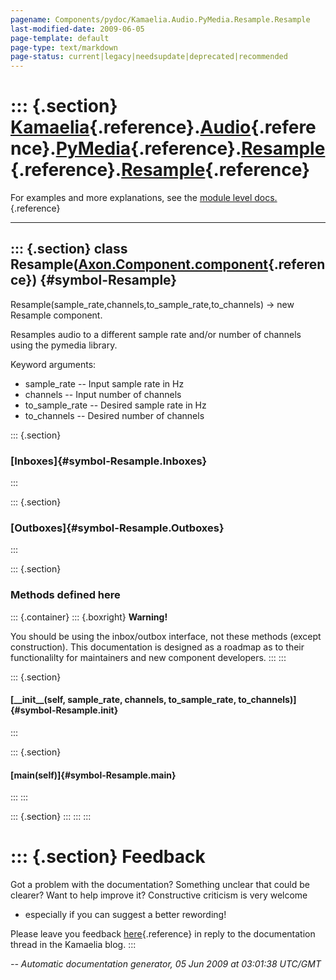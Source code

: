 ```yaml
---
pagename: Components/pydoc/Kamaelia.Audio.PyMedia.Resample.Resample
last-modified-date: 2009-06-05
page-template: default
page-type: text/markdown
page-status: current|legacy|needsupdate|deprecated|recommended
---
```

::: {.section}
[Kamaelia](/Components/pydoc/Kamaelia.html){.reference}.[Audio](/Components/pydoc/Kamaelia.Audio.html){.reference}.[PyMedia](/Components/pydoc/Kamaelia.Audio.PyMedia.html){.reference}.[Resample](/Components/pydoc/Kamaelia.Audio.PyMedia.Resample.html){.reference}.[Resample](/Components/pydoc/Kamaelia.Audio.PyMedia.Resample.Resample.html){.reference}
==============================================================================================================================================================================================================================================================================================================================================================

For examples and more explanations, see the [module level
docs.](/Components/pydoc/Kamaelia.Audio.PyMedia.Resample.html){.reference}

------------------------------------------------------------------------

::: {.section}
class Resample([Axon.Component.component](/Docs/Axon/Axon.Component.component.html){.reference}) {#symbol-Resample}
------------------------------------------------------------------------------------------------

Resample(sample\_rate,channels,to\_sample\_rate,to\_channels) -\> new
Resample component.

Resamples audio to a different sample rate and/or number of channels
using the pymedia library.

Keyword arguments:

-   sample\_rate \-- Input sample rate in Hz
-   channels \-- Input number of channels
-   to\_sample\_rate \-- Desired sample rate in Hz
-   to\_channels \-- Desired number of channels

::: {.section}
### [Inboxes]{#symbol-Resample.Inboxes}
:::

::: {.section}
### [Outboxes]{#symbol-Resample.Outboxes}
:::

::: {.section}
### Methods defined here

::: {.container}
::: {.boxright}
**Warning!**

You should be using the inbox/outbox interface, not these methods
(except construction). This documentation is designed as a roadmap as to
their functionalilty for maintainers and new component developers.
:::
:::

::: {.section}
#### [\_\_init\_\_(self, sample\_rate, channels, to\_sample\_rate, to\_channels)]{#symbol-Resample.__init__}
:::

::: {.section}
#### [main(self)]{#symbol-Resample.main}
:::
:::

::: {.section}
:::
:::
:::

::: {.section}
Feedback
========

Got a problem with the documentation? Something unclear that could be
clearer? Want to help improve it? Constructive criticism is very welcome
- especially if you can suggest a better rewording!

Please leave you feedback
[here](../../../cgi-bin/blog/blog.cgi?rm=viewpost&nodeid=1142023701){.reference}
in reply to the documentation thread in the Kamaelia blog.
:::

*\-- Automatic documentation generator, 05 Jun 2009 at 03:01:38 UTC/GMT*
